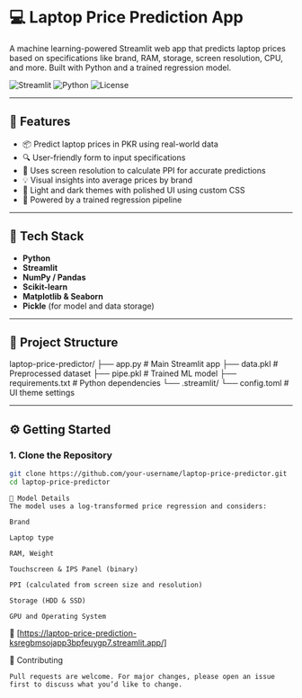 # 💻 Laptop Price Prediction App

A machine learning-powered Streamlit web app that predicts laptop prices based on specifications like brand, RAM, storage, screen resolution, CPU, and more. Built with Python and a trained regression model.

![Streamlit](https://img.shields.io/badge/Streamlit-Enabled-brightgreen?logo=streamlit)
![Python](https://img.shields.io/badge/Python-3.10+-blue?logo=python)
![License](https://img.shields.io/badge/License-MIT-blue.svg)

---

## 🚀 Features

- 📦 Predict laptop prices in PKR using real-world data
- 🔍 User-friendly form to input specifications
- 🎯 Uses screen resolution to calculate PPI for accurate predictions
- 💡 Visual insights into average prices by brand
- 🎨 Light and dark themes with polished UI using custom CSS
- 🧠 Powered by a trained regression pipeline

---

## 🧰 Tech Stack

- **Python**
- **Streamlit**
- **NumPy / Pandas**
- **Scikit-learn**
- **Matplotlib & Seaborn**
- **Pickle** (for model and data storage)

---

## 📂 Project Structure

laptop-price-predictor/
├── app.py # Main Streamlit app
├── data.pkl # Preprocessed dataset
├── pipe.pkl # Trained ML model
├── requirements.txt # Python dependencies
└── .streamlit/
└── config.toml # UI theme settings

---

## ⚙️ Getting Started

### 1. Clone the Repository
```bash
git clone https://github.com/your-username/laptop-price-predictor.git
cd laptop-price-predictor
```
```
🧠 Model Details
The model uses a log-transformed price regression and considers:

Brand

Laptop type

RAM, Weight

Touchscreen & IPS Panel (binary)

PPI (calculated from screen size and resolution)

Storage (HDD & SSD)

GPU and Operating System
```
🔗 [https://laptop-price-prediction-ksregbmsojapp3bpfeuygp7.streamlit.app/]

🙌 Contributing
```
Pull requests are welcome. For major changes, please open an issue first to discuss what you’d like to change.

